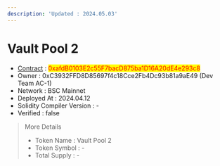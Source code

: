 ```yaml
---
description: 'Updated : 2024.05.03'
---
```


# Vault Pool 2

* [Contract](https://bscscan.com/address/0xafdB0103E2c55F7bacD875ba1D16A20dE4e293c8) : <mark style="color:red;">0xafdB0103E2c55F7bacD875ba1D16A20dE4e293c8</mark>
* Owner : 0xC3932FFD8D85697f4c18Cce2Fb4Dc93b81a9aE49 (Dev Team AC-1)
* Network : BSC Mainnet
* Deployed At : 2024.04.12
* Solidity Compiler Version : -
* Verified : false

> More Details
>
> * Token Name : Vault Pool 2
> * Token Symbol : -
> * Total Supply : -
